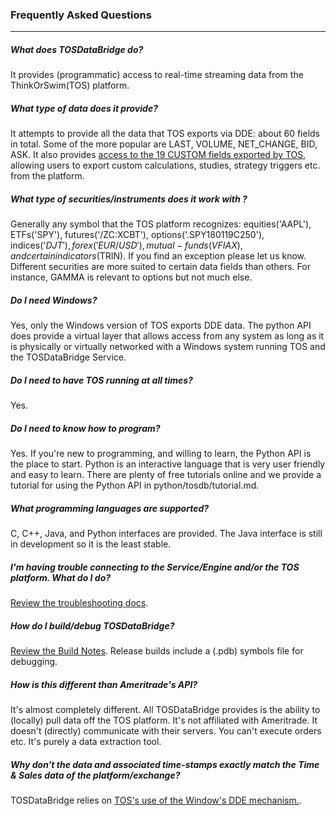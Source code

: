### Frequently Asked Questions
- - -

##### What does TOSDataBridge do?

It provides (programmatic) access to real-time streaming data from the ThinkOrSwim(TOS) platform.

##### What type of data does it provide?

It attempts to provide all the data that TOS exports via DDE: about 60 fields in total. Some of the more popular are LAST, VOLUME, NET_CHANGE, BID, ASK. It also provides [access to the 19 CUSTOM fields exported by TOS](README_DETAILS.md#custom-topics), allowing users to export custom calculations, studies, strategy triggers etc. from the platform.

##### What type of securities/instruments does it work with ?

Generally any symbol that the TOS platform recognizes: equities('AAPL'), ETFs('SPY'), futures('/ZC:XCBT'), options('.SPY180119C250'), indices('$DJT'), forex('EUR/USD'), mutual-funds(VFIAX), and certain indicators($TRIN). If you find an exception please let us know. Different securities are more suited to certain data fields than others. For instance, GAMMA is relevant to options but not much else. 

##### Do I need Windows?

Yes, only the Windows version of TOS exports DDE data. The python API does provide a virtual layer that allows access from any system as long as it is physically or virtually networked with a Windows system running TOS and the TOSDataBridge Service. 

##### Do I need to have TOS running at all times?

Yes.

##### Do I need to know how to program?

Yes. If you're new to programming, and willing to learn, the Python API is the place to start. Python is an interactive language that is very user friendly and easy to learn. There are plenty of free tutorials online and we provide a tutorial for using the Python API in python/tosdb/tutorial.md.

##### What programming languages are supported?

C, C++, Java, and Python interfaces are provided. The Java interface is still in development so it is the least stable.

##### I'm having trouble connecting to the Service/Engine and/or the TOS platform. What do I do?

[Review the troubleshooting docs](README_TROUBLESHOOTING.md). 

##### How do I build/debug TOSDataBridge?

[Review the Build Notes](README.md#build-optional). Release builds include a (.pdb) symbols file for debugging. 

##### How is this different than Ameritrade's API?

It's almost completely different. All TOSDataBridge provides is the ability to (locally) pull data off the TOS platform. It's not affiliated with Ameritrade. It doesn't (directly) communicate with their servers. You can't execute orders etc. It's purely a data extraction tool.

##### Why don't the data and associated time-stamps exactly match the Time & Sales data of the platform/exchange?

TOSDataBridge relies on [TOS's use of the Window's DDE mechanism.](README_DETAILS.md#dde-data). 

